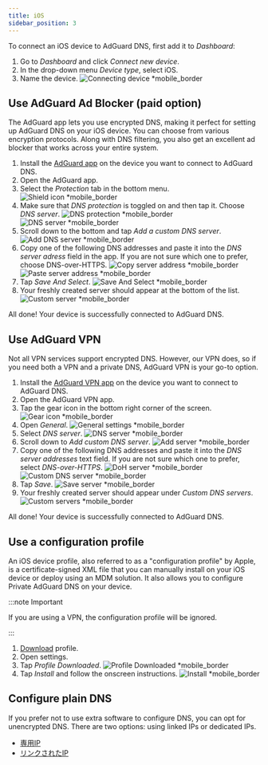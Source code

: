 ```yaml
---
title: iOS
sidebar_position: 3
---
```


To connect an iOS device to AdGuard DNS, first add it to _Dashboard_:

1. Go to _Dashboard_ and click _Connect new device_.
2. In the drop-down menu _Device type_, select iOS.
3. Name the device.
   ![Connecting device \*mobile\_border](https://cdn.adtidy.org/content/kb/dns/private/new_dns/connect/ios_ab/choose_ios.png)

## Use AdGuard Ad Blocker (paid option)

The AdGuard app lets you use encrypted DNS, making it perfect for setting up AdGuard DNS on your iOS device. You can choose from various encryption protocols. Along with DNS filtering, you also get an excellent ad blocker that works across your entire system.

1. Install the [AdGuard app](https://adguard.com/adguard-ios/overview.html) on the device you want to connect to AdGuard DNS.
2. Open the AdGuard app.
3. Select the _Protection_ tab in the bottom menu.
   ![Shield icon \*mobile\_border](https://cdn.adtidy.org/content/kb/dns/private/new_dns/connect/ios_ab/ios_step3.jpg)
4. Make sure that _DNS protection_ is toggled on and then tap it. Choose _DNS server_.
   ![DNS protection \*mobile\_border](https://cdn.adtidy.org/content/kb/dns/private/new_dns/connect/ios_ab/ios_step4.jpg)
   ![DNS server \*mobile\_border](https://cdn.adtidy.org/content/kb/dns/private/new_dns/connect/ios_ab/ios_step4_2.jpg)
5. Scroll down to the bottom and tap _Add a custom DNS server_.
   ![Add DNS server \*mobile\_border](https://cdn.adtidy.org/content/kb/dns/private/new_dns/connect/ios_ab/ios_step5.jpg)
6. Copy one of the following DNS addresses and paste it into the _DNS server adress_ field in the app. If you are not sure which one to prefer, choose DNS-over-HTTPS.
   ![Copy server address \*mobile\_border](https://cdn.adtidy.org/content/kb/dns/private/new_dns/connect/ios_ab/ios_step6_1.png)
   ![Paste server address \*mobile\_border](https://cdn.adtidy.org/content/kb/dns/private/new_dns/connect/ios_ab/ios_step6_2.jpg)
7. Tap _Save And Select_.
   ![Save And Select \*mobile\_border](https://cdn.adtidy.org/content/kb/dns/private/new_dns/connect/ios_ab/ios_step7.jpg)
8. Your freshly created server should appear at the bottom of the list.
   ![Custom server \*mobile\_border](https://cdn.adtidy.org/content/kb/dns/private/new_dns/connect/ios_ab/ios_step8.jpg)

All done! Your device is successfully connected to AdGuard DNS.

## Use AdGuard VPN

Not all VPN services support encrypted DNS. However, our VPN does, so if you need both a VPN and a private DNS, AdGuard VPN is your go-to option.

1. Install the [AdGuard VPN app](https://adguard-vpn.com/ios/overview.html) on the device you want to connect to AdGuard DNS.
2. Open the AdGuard VPN app.
3. Tap the gear icon in the bottom right corner of the screen.
   ![Gear icon \*mobile\_border](https://cdn.adtidy.org/content/kb/dns/private/new_dns/connect/ios_vpn/ios_step3.jpg)
4. Open _General_.
   ![General settings \*mobile\_border](https://cdn.adtidy.org/content/kb/dns/private/new_dns/connect/ios_vpn/ios_step4.jpg)
5. Select _DNS server_.
   ![DNS server \*mobile\_border](https://cdn.adtidy.org/content/kb/dns/private/new_dns/connect/ios_vpn/ios_step5.png)
6. Scroll down to _Add custom DNS server_.
   ![Add server \*mobile\_border](https://cdn.adtidy.org/content/kb/dns/private/new_dns/connect/ios_vpn/ios_step6.png)
7. Copy one of the following DNS addresses and paste it into the _DNS server addresses_ text field. If you are not sure which one to prefer, select _DNS-over-HTTPS_.
   ![DoH server \*mobile\_border](https://cdn.adtidy.org/content/kb/dns/private/new_dns/connect/ios_vpn/ios_step7_1.png)
   ![Custom DNS server \*mobile\_border](https://cdn.adtidy.org/content/kb/dns/private/new_dns/connect/ios_vpn/ios_step7_2.jpg)
8. Tap _Save_.
   ![Save server \*mobile\_border](https://cdn.adtidy.org/content/kb/dns/private/new_dns/connect/ios_vpn/ios_step8.jpg)
9. Your freshly created server should appear under _Custom DNS servers_.
   ![Custom servers \*mobile\_border](https://cdn.adtidy.org/content/kb/dns/private/new_dns/connect/ios_vpn/ios_step9.png)

All done! Your device is successfully connected to AdGuard DNS.

## Use a configuration profile

An iOS device profile, also referred to as a "configuration profile" by Apple, is a certificate-signed XML file that you can manually install on your iOS device or deploy using an MDM solution. It also allows you to configure Private AdGuard DNS on your device.

:::note Important

If you are using a VPN, the configuration profile will be ignored.

:::

1. [Download](https://dns.website.agrd.dev/public_api/v1/settings/e7b499cc-94c0-4448-8404-88d11f4f51a2/doh_mobileconfig.xml) profile.
2. Open settings.
3. Tap _Profile Downloaded_.
   ![Profile Downloaded \*mobile\_border](https://cdn.adtidy.org/content/kb/dns/private/new_dns/connect/ios_manual/manual_step3.png)
4. Tap _Install_ and follow the onscreen instructions.
   ![Install \*mobile\_border](https://cdn.adtidy.org/content/kb/dns/private/new_dns/connect/ios_manual/manual_step4.png)

## Configure plain DNS

If you prefer not to use extra software to configure DNS, you can opt for unencrypted DNS. There are two options: using linked IPs or dedicated IPs.

- [専用IP](/private-dns/connect-devices/other-options/dedicated-ip.md)
- [リンクされたIP](/private-dns/connect-devices/other-options/linked-ip.md)
